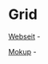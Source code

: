 # Grid

[Webseit](https://st-ton.github.io/FE_HOME/9-3009/index.html) -

[Mokup](https://st-ton.github.io/FE_HOME/9-3009/maket.webp) -

